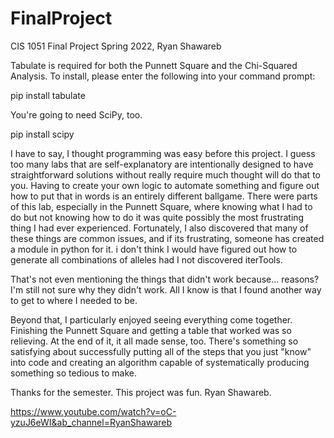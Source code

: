 # FinalProject
CIS 1051 Final Project Spring 2022, Ryan Shawareb

Tabulate is required for both the Punnett Square and the Chi-Squared Analysis. To install, please enter the following into your command prompt:

  pip install tabulate
  
You're going to need SciPy, too.

  pip install scipy
  
I have to say, I thought programming was easy before this project. I guess too many labs that are self-explanatory are intentionally designed to have straightforward solutions without really require much thought will do that to you. Having to create your own logic to automate something and figure out how to put that in words is an entirely different ballgame. There were parts of this lab, especially in the Punnett Square, where knowing what I had to do but not knowing how to do it was quite possibly the most frustrating thing I had ever experienced. Fortunately, I also discovered that many of these things are common issues, and if its frustrating, someone has created a module in python for it. i don't think I would have figured out how to generate all combinations of alleles had I not discovered iterTools. 

That's not even mentioning the things that didn't work because... reasons? I'm still not sure why they didn't work. All I know is that I found another way to get to where I needed to be.

Beyond that, I particularly enjoyed seeing everything come together. Finishing the Punnett Square and getting a table that worked was so relieving. At the end of it, it all made sense, too. There's something so satisfying about successfully putting all of the steps that you just "know" into code and creating an algorithm capable of systematically producing something so tedious to make. 

Thanks for the semester. This project was fun.
Ryan Shawareb.

https://www.youtube.com/watch?v=oC-yzuJ6eWI&ab_channel=RyanShawareb
